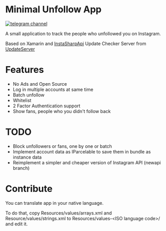 # Minimal Unfollow App
[![telegram channel](https://patrolavia.github.io/telegram-badge/follow.png)](https://t.me/unfollowapp)

A small application to track the people who unfollowed you on Instagram.

Based on Xamarin and [InstaSharpApi](https://github.com/ramtinak/InstagramApiSharp)
Update Checker Server from [UpdateServer](https://github.com/mmdmine/updateserver)

# Features
* No Ads and Open Source
* Log in multiple accounts at same time
* Batch unfollow
* Whitelist
* 2 Factor Authentication support
* Show fans, people who you didn't follow back

# TODO
* Block unfollowers or fans, one by one or batch
* Implement account data as IParcelable to save them in bundle as instance data
* Reimplement a simpler and cheaper version of Instagram API (newapi branch)

# Contribute
You can translate app in your native language.

To do that, copy Resources/values/arrays.xml and Resource/values/strings.xml
to Resources/values-\<ISO language code\>/ and edit it.
